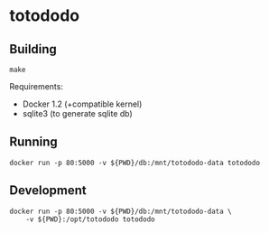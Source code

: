 # totododo

## Building

`make`

Requirements:
- Docker 1.2 (+compatible kernel)
- sqlite3 (to generate sqlite db)


## Running

`docker run -p 80:5000 -v ${PWD}/db:/mnt/totododo-data totododo`


## Development

```
docker run -p 80:5000 -v ${PWD}/db:/mnt/totododo-data \
    -v ${PWD}:/opt/totododo totododo
```
